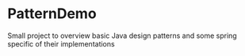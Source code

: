 # PatternDemo

Small project to overview basic Java design patterns and some spring specific of their implementations
